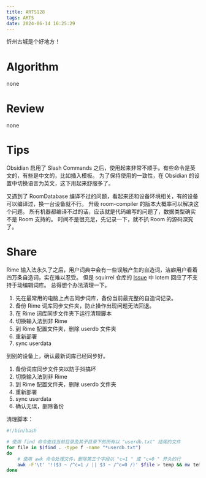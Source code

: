 ```yaml
---
title: ARTS128
tags: ARTS
date: 2024-06-14 16:25:29
---
```


忻州古城是个好地方！

<!-- more -->

# Algorithm

none

# Review

none

# Tips

Obsidian 启用了 Slash Commands 之后，使用起来非常不顺手。有些命令是英文的，有些是中文的，比如插入模板。
为了保持使用的一致性，在 Obsidian 的设置中切换语言为英文，这下用起来舒服多了。

又遇到了 RoomDatabase 编译不过的问题，看起来还和设备环境相关，有的设备可以编译过，换一台设备就不行。
升级 room-compiler 的版本大概率可以解决这个问题。
所有机器都编译不过的话，应该就是代码编写的问题了，数据类型确实不是 Room 支持的。
时间不是很充足，先记录一下，就不扒 Room 的源码深究了。

# Share

Rime 输入法永久了之后，用户词典中会有一些误触产生的自造词，洁癖用户看着四万条自造词，实在难以忍受。
但是 squirrel 仓库的 [Issue](https://github.com/rime/squirrel/issues/212) 中 lotem 回应了不支持手动编辑词库。
总得想个办法清理一下。

1. 先在最常用的电脑上点击同步词库，备份当前最完整的自造词记录。
2. 备份 Rime 词库同步文件夹，防止操作出现问题无法回退。
3. 在 Rime 词库同步文件夹下运行清理脚本
4. 切换输入法到非 Rime
5. 到 Rime 配置文件夹，删除 userdb 文件夹
6. 重新部署
7. sync userdata

到别的设备上，确认最新词库已经同步好。
1. 备份词库同步文件夹以防手抖搞坏
2. 切换输入法到非 Rime
3. 到 Rime 配置文件夹，删除 userdb 文件夹
4. 重新部署
5. sync userdata
6. 确认无误，删除备份

清理脚本：
```bash
#!/bin/bash

# 使用 find 命令查找当前目录及其子目录下的所有以 "userdb.txt" 结尾的文件
for file in $(find . -type f -name "*userdb.txt")
do
    # 使用 awk 命令处理文件，删除第三个字段以 "c=1 " 或 "c=0 " 开头的行
    awk -F'\t' '!($3 ~ /^c=1 / || $3 ~ /^c=0 /)' $file > temp && mv temp $file
done
```

